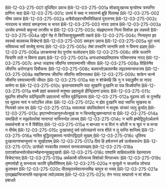 BR-12-03-275-001	युधिष्ठिर उवाच
BR-12-03-275-001a	शोकाद्दुःखाच्च मृत्योश्च त्रस्यन्ति प्राणिनः सदा
BR-12-03-275-001c	उभयं मे यथा न स्यात्तन्मे ब्रूहि पितामह
BR-12-03-275-002	भीष्म उवाच
BR-12-03-275-002a	अत्रैवोदाहरन्तीममितिहासं पुरातनम्
BR-12-03-275-002c	नारदस्य च संवादं समङ्गस्य च भारत
BR-12-03-275-003	नारद उवाच
BR-12-03-275-003a	उरसेव प्रणमसे बाहुभ्यां तरसीव च
BR-12-03-275-003c	संप्रहृष्टमना नित्यं विशोक इव लक्ष्यसे
BR-12-03-275-004a	उद्वेगं नेह ते किञ्चित्सुसूक्ष्ममपि लक्षये
BR-12-03-275-004c	नित्यतृप्त इव स्वस्थो बालवच्च विचेष्टसे
BR-12-03-275-005	समङ्ग उवाच
BR-12-03-275-005a	भूतं भव्यं भविष्यच्च सर्वं सत्त्वेषु मानद
BR-12-03-275-005c	तेषां तत्त्वानि जानामि ततो न विमना ह्यहम्
BR-12-03-275-006a	उपक्रमानहं वेद पुनरेव फलोदयान्
BR-12-03-275-006c	लोके फलानि चित्राणि ततो न विमना ह्यहम्
BR-12-03-275-007a	अगाधाश्चाप्रतिष्ठाश्च गतिमन्तश्च नारद
BR-12-03-275-007c	अन्धा जडाश्च जीवन्ति पश्यास्मानपि जीवतः
BR-12-03-275-008a	विहितेनैव जीवन्ति अरोगाङ्गा दिवौकसः
BR-12-03-275-008c	बलवन्तोऽबलाश्चैव तद्वदस्मान्सभाजय
BR-12-03-275-009a	सहस्रिणश्च जीवन्ति जीवन्ति शतिनस्तथा
BR-12-03-275-009c	शाकेन चान्ये जीवन्ति पश्यास्मानपि जीवतः
BR-12-03-275-010a	यदा न शोचेमहि किं नु न स्याद्धर्मेण वा नारद कर्मणा वा
BR-12-03-275-010c	कृतान्तवश्यानि यदा सुखानि दुःखानि वा यन्न विधर्षयन्ति
BR-12-03-275-011a	यस्मै प्रज्ञां कथयन्ते मनुष्याः प्रज्ञामूलो हीन्द्रियाणां प्रसादः
BR-12-03-275-011c	मुह्यन्ति शोचन्ति यदेन्द्रियाणि प्रज्ञालाभो नास्ति मूढेन्द्रियस्य
BR-12-03-275-012a	मूढस्य दर्पः स पुनर्मोह एव मूढस्य नायं न परोऽस्ति लोकः
BR-12-03-275-012c	न ह्येव दुःखानि सदा भवन्ति सुखस्य वा नित्यशो लाभ एव
BR-12-03-275-013a	भावात्मकं संपरिवर्तमानं न मादृशः संज्वरं जातु कुर्यात्
BR-12-03-275-013c	इष्टान्भोगान्नानुरुध्येत्सुखं वा न चिन्तयेद्दुःखमभ्यागतं वा
BR-12-03-275-014a	समाहितो न स्पृहयेत्परेषां नानागतं नाभिनन्देत लाभम्
BR-12-03-275-014c	न चापि हृष्येद्विपुलेऽर्थलाभे तथार्थनाशे च न वै विषीदेत्
BR-12-03-275-015a	न बान्धवा न च वित्तं न कौली न च श्रुतं न च मन्त्रा न वीर्यम्
BR-12-03-275-015c	दुःखात्त्रातुं सर्व एवोत्सहन्ते परत्र शीले न तु यान्ति शान्तिम्
BR-12-03-275-016a	नास्ति बुद्धिरयुक्तस्य नायोगाद्विद्यते सुखम्
BR-12-03-275-016c	धृतिश्च दुःखत्यागश्चाप्युभयं नः सुखोदयम्
BR-12-03-275-017a	प्रियं हि हर्षजननं हर्ष उत्सेकवर्धनः
BR-12-03-275-017c	उत्सेको नरकायैव तस्मात्तं सन्त्यजाम्यहम्
BR-12-03-275-018a	एताञ्शोकभयोत्सेकान्मोहनान्सुखदुःखयोः
BR-12-03-275-018c	पश्यामि साक्षिवल्लोके देहस्यास्य विचेष्टनात्
BR-12-03-275-019a	अर्थकामौ परित्यज्य विशोको विगतज्वरः
BR-12-03-275-019c	तृष्णामोहौ तु सन्त्यज्य चरामि पृथिवीमिमाम्
BR-12-03-275-020a	न मृत्युतो न चाधर्मान्न लोभान्न कुतश्चन
BR-12-03-275-020c	पीतामृतस्येवात्यन्तमिह चामुत्र वा भयम्
BR-12-03-275-021a	एतद्ब्रह्मन्विजानामि महत्कृत्वा तपोऽव्ययम्
BR-12-03-275-021c	तेन नारद सम्प्राप्तो न मां शोकः प्रबाधते

